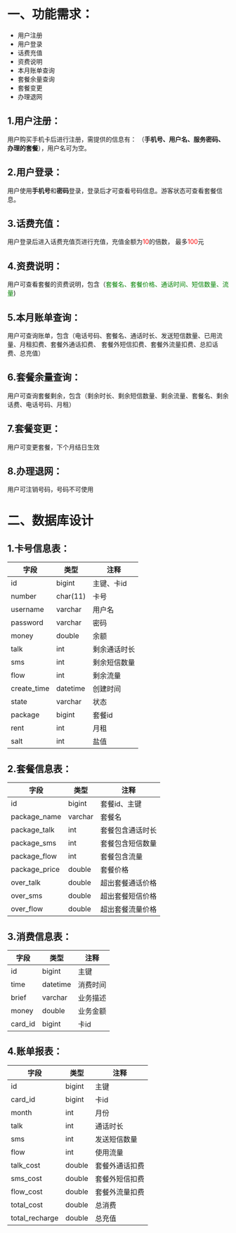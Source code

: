 # 一、功能需求：
- 用户注册
- 用户登录
- 话费充值
- 资费说明
- 本月账单查询
- 套餐余量查询
- 套餐变更
- 办理退网

## 1.用户注册：
 用户购买手机卡后进行注册，需提供的信息有：
 （**手机号、用户名、服务密码、办理的套餐**），用户名可为空。
## 2.用户登录：
 用户使用**手机号**和**密码**登录，登录后才可查看号码信息。游客状态可查看套餐信息。
## 3.话费充值：
  用户登录后进入话费充值页进行充值，充值金额为<span style="color:red">10</span>的倍数，
  最多<span style="color:red">100</span>元
## 4.资费说明：
  用户可查看套餐的资费说明，包含（<span style="color:green">套餐名、套餐价格、通话时间、短信数量、流量</span>)
## 5.本月账单查询：
  用户可查询账单，包含（电话号码、套餐名、通话时长、发送短信数量、已用流量、月租扣费、套餐外通话扣费、
  套餐外短信扣费、套餐外流量扣费、总扣话费、总充值）
## 6.套餐余量查询：
用户可查询套餐剩余，包含（剩余时长、剩余短信数量、剩余流量、套餐名、剩余话费、电话号码、月租）
## 7.套餐变更：
用户可变更套餐，下个月结日生效
## 8.办理退网：
用户可注销号码，号码不可使用

# 二、数据库设计
## 1.卡号信息表：
 | 字段 | 类型 | 注释 |
 |-----|------|-----|
  | id| bigint | 主键、卡id|
 |number|char(11)|卡号|
 |username|varchar|用户名|
|password|varchar|密码|
|money|double|余额|
|talk|int|剩余通话时长|
|sms|int|剩余短信数量|
|flow|int|剩余流量|
|create_time|datetime|创建时间|
|state|varchar|状态|
|package|bigint|套餐id|
|rent|int|月租|
|salt|int|盐值|

## 2.套餐信息表：
|字段|类型|注释|
|---|---|---|
|id|bigint|套餐id、主键|
|package_name|varchar|套餐名|
|package_talk|int|套餐包含通话时长|
|package_sms|int|套餐包含短信数量|
|package_flow|int|套餐包含流量|
|package_price|double|套餐价格|
|over_talk|double|超出套餐通话价格|
|over_sms|double|超出套餐短信价格|
|over_flow|double|超出套餐流量价格|

## 3.消费信息表：
|字段|类型|注释|
|---|---|---|
|id|bigint|主键|
|time|datetime|消费时间|
|brief|varchar|业务描述|
|money|double|业务金额|
|card_id|bigint|卡id|

## 4.账单报表：
|字段|类型|注释|
|---|---|---|
|id|bigint|主键|
|card_id|bigint|卡id|
|month|int|月份|
|talk|int|通话时长|
|sms|int|发送短信数量|
|flow|int|使用流量|
|talk_cost|double|套餐外通话扣费|
|sms_cost|double|套餐外短信扣费|
|flow_cost|double|套餐外流量扣费|
|total_cost|double|总消费|
|total_recharge|double|总充值|

